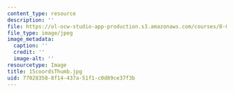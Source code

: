```yaml
---
content_type: resource
description: ''
file: https://ol-ocw-studio-app-production.s3.amazonaws.com/courses/8-02t-electricity-and-magnetism-spring-2005/770283588f14437a51f1c0d89ce37f3b_15coordsThumb.jpg
file_type: image/jpeg
image_metadata:
  caption: ''
  credit: ''
  image-alt: ''
resourcetype: Image
title: 15coordsThumb.jpg
uid: 77028358-8f14-437a-51f1-c0d89ce37f3b
---
```


